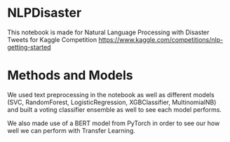 # NLPDisaster

This notebook is made for Natural Language Processing with Disaster Tweets for Kaggle Competition https://www.kaggle.com/competitions/nlp-getting-started

# Methods and Models

We used text preprocessing in the notebook as well as different models (SVC, RandomForest, LogisticRegression, XGBClassifier, MultinomialNB) and built a voting classifier ensemble as well to see each model performs.

We also made use of a BERT model from PyTorch in order to see our how well we can perform with Transfer Learning.
